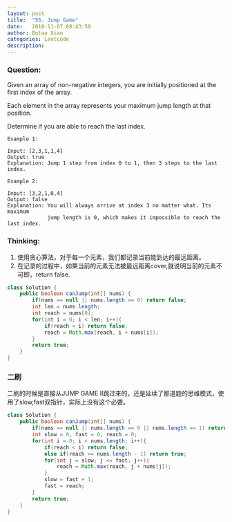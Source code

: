 ```yaml
---
layout: post
title:  "55. Jump Game"
date:   2018-11-07 08:43:59
author: Botao Xiao
categories: Leetcode
description:
---
```

### Question:
Given an array of non-negative integers, you are initially positioned at the first index of the array.

Each element in the array represents your maximum jump length at that position.

Determine if you are able to reach the last index.

```
Example 1:

Input: [2,3,1,1,4]
Output: true
Explanation: Jump 1 step from index 0 to 1, then 3 steps to the last index.

Example 2:

Input: [3,2,1,0,4]
Output: false
Explanation: You will always arrive at index 3 no matter what. Its maximum
             jump length is 0, which makes it impossible to reach the last index.
```

### Thinking:
1. 使用贪心算法，对于每一个元素，我们都记录当前能到达的最远距离。
2. 在记录的过程中，如果当前的元素无法被最远距离cover,就说明当前的元素不可即，return false.

```Java
class Solution {
    public boolean canJump(int[] nums) {
        if(nums == null || nums.length == 0) return false;
        int len = nums.length;
        int reach = nums[0];
        for(int i = 0; i < len; i++){
            if(reach < i) return false;
            reach = Math.max(reach, i + nums[i]);
        }
        return true;
    }
}
```

### 二刷
二刷的时候是直接从JUMP GAME II跳过来的，还是延续了那道题的思维模式，使用了slow,fast双指针，实际上没有这个必要。

```Java
class Solution {
    public boolean canJump(int[] nums) {
        if(nums == null || nums.length == 0 || nums.length == 1) return true;
        int slow = 0, fast = 0, reach = 0;
        for(int i = 0; i < nums.length; i++){
            if(reach < i) return false;
            else if(reach >= nums.length - 1) return true;
            for(int j = slow; j <= fast; j++){
                reach = Math.max(reach, j + nums[j]);
            }
            slow = fast + 1;
            fast = reach;
        }
        return true;
    }
}
```
